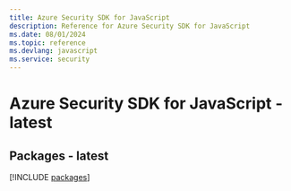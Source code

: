 ```yaml
---
title: Azure Security SDK for JavaScript
description: Reference for Azure Security SDK for JavaScript
ms.date: 08/01/2024
ms.topic: reference
ms.devlang: javascript
ms.service: security
---
```

# Azure Security SDK for JavaScript - latest
## Packages - latest
[!INCLUDE [packages](security-index.md)]